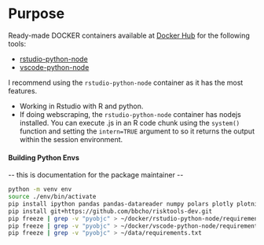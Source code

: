 # Purpose

Ready-made DOCKER containers available at [Docker Hub](https://hub.docker.com/repositories/risktoollib) for the following tools:

+ [rstudio-python-node](https://hub.docker.com/repository/docker/risktoollib/rstudio-python-node/general)
+ [vscode-python-node](https://hub.docker.com/repository/docker/risktoollib/vscode-python-node/general)

I recommend using the `rstudio-python-node` container as it has the most features.

+ Working in Rstudio with R and python.
+ If doing webscraping, the `rstudio-python-node` container has nodejs installed. You can execute .js in an R code chunk using the `system()` function and setting the `intern=TRUE` argument to so it returns the output within the session environment.

#### Building Python Envs

-- this is documentation for the package maintainer -- 

``` bash
python -m venv env
source ./env/bin/activate
pip install ipython pandas pandas-datareader numpy polars plotly plotnine pyarrow scipy yfinance streamlit manim scikit-misc
pip install git+https://github.com/bbcho/risktools-dev.git
pip freeze | grep -v "pyobjc" > ~/docker/rstudio-python-node/requirements.txt
pip freeze | grep -v "pyobjc" > ~/docker/vscode-python-node/requirements.txt
pip freeze | grep -v "pyobjc" > ~/data/requirements.txt
```
